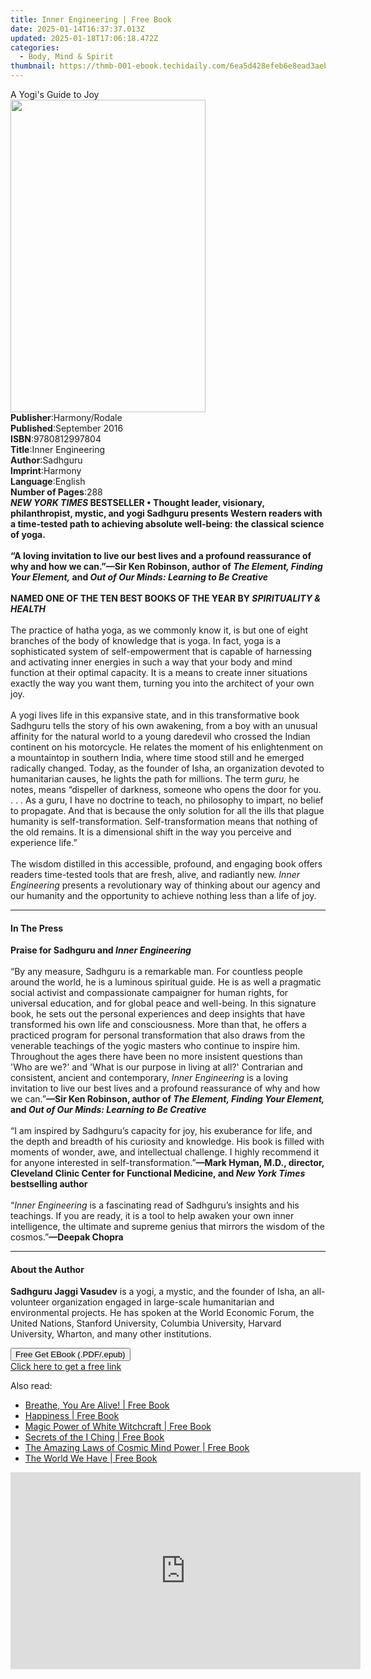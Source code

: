 ```yaml
---
title: Inner Engineering | Free Book
date: 2025-01-14T16:37:37.013Z
updated: 2025-01-18T17:06:18.472Z
categories:
  - Body, Mind & Spirit
thumbnail: https://thmb-001-ebook.techidaily.com/6ea5d428efeb6e8ead3aeb80b8ed08aa0818bd86b26f43bac6202ef606551475.jpg
---
```

<main id="book-container">
  <div class="flex flex-col">
    <div class="book-brief flex-1 py-6 px-4 sm:p-6 md:py-10 md:px-8">
      <!-- brief-->
      <div class="book-brief-main">A Yogi's Guide to Joy</div>
    </div>
    <div
      class="book-meta-info flex-1 grid gap-4 col-start-1 col-end-3 row-start-1 sm:mb-6 sm:grid-cols-4 lg:gap-6 lg:col-start-2 lg:row-end-6 lg:row-span-6 lg:mb-0"
    >
      <div
        class="book-meta-info-left place-content-center mt-4 p-4 text-sm leading-6 col-start-2 col-span-2 dark:text-slate-400"
      >
        <img
          class="w-full h-500 object-cover rounded-lg sm:h-255 sm:col-span-2 lg:col-span-full"
          src="https://img-001-ebook.techidaily.com/52247cb0f78868fff7d8838bb20dc9c26afcc52b52c3a1ce6ac0c5f8bc3102ec.jpg"
          alt=""
          width="312"
          height="500"
        />
      </div>
      <div
        class="book-meta-info-right mt-2 col-start-1 row-start-2 col-span-3 self-center"
      >
        <!-- meta data  -->
        <div class="flex flex-col px-4 md:px-8">
          <div class="flex-1">
            <strong>Publisher</strong>:<span class="px-2">Harmony/Rodale</span>
          </div>
          <div class="flex-1">
            <strong>Published</strong>:<span class="px-2">September 2016</span>
          </div>
          <div class="flex-1">
            <strong>ISBN</strong>:<span class="px-2">9780812997804</span>
          </div>
          <div class="flex-1">
            <strong>Title</strong>:<span class="px-2">Inner Engineering</span>
          </div>
          <div class="flex-1">
            <strong>Author</strong>:<span class="px-2">Sadhguru</span>
          </div>
          <div class="flex-1">
            <strong>Imprint</strong>:<span class="px-2">Harmony</span>
          </div>
          <div class="flex-1">
            <strong>Language</strong>:<span class="px-2">English</span>
          </div>
          <div class="flex-1">
            <strong>Number of Pages</strong>:<span class="px-2">288</span>
          </div>
        </div>
      </div>
    </div>
    <div class="book-description flex-1 py-6 px-4 sm:p-6 md:py-10 md:px-8">
      <div class="book-description-main">
        <div accordion-content="" id="description">
          <b
            ><i>NEW YORK TIMES</i> BESTSELLER • Thought leader, visionary,
            philanthropist, mystic, and yogi Sadhguru presents Western readers
            with a time-tested path to achieving absolute well-being: the
            classical science of yoga.</b
          ><br /><br /><b
            >“A loving invitation to live our best lives and a profound
            reassurance of why and how we can.”—Sir Ken Robinson, author
            of&nbsp;<i>The Element, Finding Your Element,&nbsp;</i>and&nbsp;<i
              >Out of Our Minds: Learning to Be Creative</i
            ></b
          ><br /><br /><b
            >NAMED ONE OF THE TEN BEST BOOKS OF THE YEAR BY
            <i>SPIRITUALITY &amp; HEALTH</i><br /></b
          ><br />The practice of hatha yoga, as we commonly know it, is but one
          of eight branches of the body of knowledge that is yoga. In fact, yoga
          is a sophisticated system of self-empowerment that is capable of
          harnessing and activating inner energies in such a way that your body
          and mind function at their optimal capacity. It is a means to create
          inner situations exactly the way you want them, turning you into the
          architect of your own joy.<br /><br />
          A yogi lives life in this expansive state, and in this transformative
          book Sadhguru tells the story of his own awakening, from a boy with an
          unusual affinity for the natural world to a young daredevil who
          crossed the Indian continent on his motorcycle. He relates the moment
          of his enlightenment on a mountaintop in southern India, where time
          stood still and he emerged radically changed. Today, as the founder of
          Isha, an organization devoted to humanitarian causes, he lights the
          path for millions. The term <i>guru, </i>he notes, means “dispeller of
          darkness, someone who opens the door for you. . . . As a guru, I have
          no doctrine to teach, no philosophy to impart, no belief to propagate.
          And that is because the only solution for all the ills that plague
          humanity is self-transformation. Self-transformation means that
          nothing of the old remains. It is a dimensional shift in the way you
          perceive and experience life.” <br /><br />The wisdom distilled in
          this accessible, profound, and engaging book offers readers
          time-tested tools that are fresh, alive, and radiantly new.
          <i>Inner Engineering </i>presents a revolutionary way of thinking
          about our agency and our humanity and the opportunity to achieve
          nothing less than a life of joy.
        </div>
        <div class="accordion-fader"></div>
      </div>
    </div>
    <div class="book-excerpts flex-1 py-6 px-4 sm:p-6 md:py-10 md:px-8">
      <!-- excerpts-->
      <div class="book-excerpts-main">
        <hr />
        <h4 class="placeholder placeholder-heading">
          <span>In The Press</span>
        </h4>
        <p>
          <b>Praise for Sadhguru and <i>Inner Engineering</i></b
          ><br />
          <b>&nbsp;</b><br />
          “By any measure, Sadhguru is a remarkable man. For countless people
          around the world, he is a luminous spiritual guide. He is as well a
          pragmatic social activist and compassionate campaigner for human
          rights, for universal education, and for global peace and well-being.
          In this signature book, he sets out the personal experiences and deep
          insights that have transformed his own life and consciousness. More
          than that, he offers a practiced program for personal transformation
          that also draws from the venerable teachings of the yogic masters who
          continue to inspire him. Throughout the ages there have been no more
          insistent questions than 'Who are we?' and 'What is our purpose in
          living at all?' Contrarian and consistent, ancient and contemporary,
          <i>Inner Engineering</i> is a loving invitation to live our best lives
          and a profound reassurance of why and how we can.”<b
            >—Sir Ken Robinson, author of
            <i>The Element, Finding Your Element,</i> and
            <i>Out of Our Minds: Learning to Be Creative</i></b
          ><br />
          &nbsp;<br />
          “I am inspired by Sadhguru’s capacity for joy, his exuberance for
          life, and the depth and breadth of his curiosity and knowledge. His
          book is filled with moments of wonder, awe, and intellectual
          challenge. I highly recommend it for anyone interested in
          self-transformation.”<b
            >—Mark Hyman, M.D., director, Cleveland Clinic Center for Functional
            Medicine, and <i>New York Times</i> bestselling author</b
          ><br />
          &nbsp;<br />
          “<i>Inner Engineering</i> is a fascinating read of Sadhguru’s insights
          and his teachings. If you are ready, it is a tool to help awaken your
          own inner intelligence, the ultimate and supreme genius that mirrors
          the wisdom of the cosmos.”<b>—Deepak Chopra</b>
        </p>
      </div>
    </div>
    <div class="book-about-author flex-1 py-6 px-4 sm:p-6 md:py-10 md:px-8">
      <!-- about author-->
      <div class="book-main-author-main">
        <hr />
        <h4 class="placeholder placeholder-heading">
          <span>About the Author</span>
        </h4>
        <p>
          <b>Sadhguru Jaggi Vasudev</b> is a yogi, a mystic, and the founder of
          Isha, an all-volunteer organization engaged in large-scale
          humanitarian and environmental projects. He has spoken at the World
          Economic Forum, the United Nations, Stanford University, Columbia
          University, Harvard University, Wharton, and many other institutions.
        </p>
      </div>
    </div>
    <div class="book-free-get flex-1 py-6 px-4 sm:p-6 md:py-10 md:px-8">
      <button
        id="btn-free-get"
        class="bg-blue-500 hover:bg-blue-700 text-white font-bold py-2 px-4 rounded"
      >
        Free Get EBook (.PDF/.epub)
      </button>
      <div id="countdown-display" class="px-2 text-lg mt-2"></div>
      <a
        id="free-link"
        class="hidden bg-blue-500 hover:bg-blue-700 text-white font-bold py-2 px-4 rounded"
        href="https://www.ebooks.com/en-us/book/2511546/inner-engineering/sadhguru/"
        target="_blank"
        >Click here to get a free link</a
      >
    </div>
    <script>
      let countdownTime = 0;
      let countdownInterval = null;
      document
        .getElementById('btn-free-get')
        .addEventListener('click', startCountdown);
      function startCountdown() {
        countdownTime = new Date().getTime() + 60000 * 3;
        countdownInterval = setInterval(updateCountdown, 1000);
        document.getElementById('btn-free-get').disabled = true;
        document
          .getElementById('btn-free-get')
          .classList.add('bg-gray-500', 'cursor-not-allowed');
      }
      function updateCountdown() {
        let currentTime = new Date().getTime();
        let timeLeft = countdownTime - currentTime;
        let secondsLeft = Math.floor(timeLeft / 1000);
        document.getElementById('countdown-display').innerHTML =
          `Remaining time: ${secondsLeft} seconds.`;
        if (secondsLeft <= 0) {
          clearInterval(countdownInterval);
          document.getElementById('btn-free-get').classList.add('hidden');
          document.getElementById('free-link').classList.remove('hidden');
          document.getElementById('countdown-display').innerHTML = '';
        }
      }
    </script>
  </div>
</main>

<ins class="adsbygoogle"
      style="display:block"
      data-ad-client="ca-pub-7571918770474297"
      data-ad-slot="8358498916"
      data-ad-format="auto"
      data-full-width-responsive="true"></ins>
    

<span class="atpl-alsoreadstyle">Also read:</span>
<div><ul>
<li><a href="https://novels-ebooks.techidaily.com/475339-9781458711304-breathe-you-are-alive/"><u>Breathe, You Are Alive! | Free Book</u></a></li>
<li><a href="https://novels-ebooks.techidaily.com/475333-9781458711441-happiness/"><u>Happiness | Free Book</u></a></li>
<li><a href="https://novels-ebooks.techidaily.com/472965-9781101173824-magic-power-of-white-witchcraft/"><u>Magic Power of White Witchcraft | Free Book</u></a></li>
<li><a href="https://novels-ebooks.techidaily.com/472974-9781101173831-secrets-of-the-i-ching/"><u>Secrets of the I Ching | Free Book</u></a></li>
<li><a href="https://novels-ebooks.techidaily.com/473389-9781101173640-the-amazing-laws-of-cosmic-mind-power/"><u>The Amazing Laws of Cosmic Mind Power | Free Book</u></a></li>
<li><a href="https://novels-ebooks.techidaily.com/475330-9781458711311-the-world-we-have/"><u>The World We Have | Free Book</u></a></li>
</ul></div>

<!-- affiliate ads begin -->
<iframe width="560" height="315" src="https://www.youtube.com/embed/_7AYCS7zBU0?si=7R9oIpE4hyEbtk3x" title="YouTube video player" frameborder="0" allow="accelerometer; autoplay; clipboard-write; encrypted-media; gyroscope; picture-in-picture; web-share" referrerpolicy="strict-origin-when-cross-origin" allowfullscreen></iframe>
<!-- affiliate ads end -->

